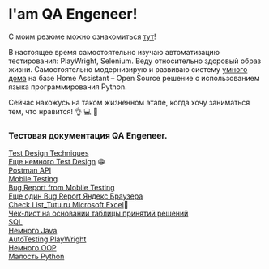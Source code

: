 # I'am QA Engeneer!

С моим резюме можно ознакомиться [тут](https://github.com/AntonB80/QA_Engineer/blob/main/%D0%90%D0%BD%D1%82%D0%BE%D0%BD%20%D0%91%D0%BE%D0%B1%D1%80%D0%BE%D0%B2%D1%81%D0%BA%D0%B8%D0%B8%CC%86%20%D0%A0%D0%B5%D0%B7%D1%8E%D0%BC%D0%B5.pdf)!

В настоящее время самостоятельно изучаю автоматизацию тестирования: PlayWright, Selenium. Веду относительно здоровый образ жизни. Самостоятельно модернизирую и развиваю систему [умного дома](https://github.com/AntonB80/Home-Assistant) на базе Home Assistant – Open Source решение с использованием языка программирования Python. 

Сейчас нахожусь на таком жизненном этапе, когда хочу заниматься тем, что нравится! :ok_hand: :computer: :star2:

<!--Имоджи для Markdown 
https://github.com/GnuriaN/format-README/blob/master/emoji.md-->

### Тестовая документация QA Engeneer.

[Test Design Techniques](https://github.com/AntonB80/QA_Engineer/blob/main/Test_Design_Techniques.pdf)<br/>
[Еще немного Test Design](https://github.com/AntonB80/QA_Engineer/blob/main/exercise_05_final.pdf) :grin:<br/>
[Postman API](https://github.com/AntonB80/QA_Engineer/tree/main/exercise_02_API)<br/>
[Mobile Testing][1]<br/>
[Bug Report from Mobile Testing][]<br/>
[Еще один Bug Report Яндекс Браузера][]<br/>
[Check List_Tutu.ru Microsoft Excel][2]:grimacing:<br/>
[Чек-лист на основании таблицы принятий решений][]<br/>
[SQL](https://github.com/AntonB80/QA_Engineer/tree/main/SQL)<br/>
[Немного Java](https://github.com/AntonB80/QA_Engineer/tree/main/Java%20Start)<br/>
[AutoTesting PlayWright][]<br/>
[Немного OOP](https://github.com/AntonB80/QA_Engineer/tree/main/OOP)<br/>
[Малость Python](https://github.com/AntonB80/Home-Assistant)<br/> 

<!--Reference links in article/Ссылки в статье-->
[1]: https://github.com/AntonB80/QA_Engineer/tree/main/exercise_03_mobile_testing
[Bug Report from Mobile Testing]: https://github.com/AntonB80/QA_Engineer/blob/main/exercise_03_mobile_testing/Bug%20Report.pdf
[Еще один Bug Report Яндекс Браузера]: https://github.com/AntonB80/QA_Engineer/blob/main/%D0%91%D0%B0%D0%B3-%D0%A0%D0%B5%D0%BF%D0%BE%D1%80%D1%82%20%D0%AF%D0%BD%D0%B4%D0%B5%D0%BA%D1%81%20%D0%91%D1%80%D0%B0%D1%83%D0%B7%D0%B5%D1%80%D0%B0.pdf
[2]: https://github.com/AntonB80/QA_Engineer/blob/main/check-list_Tutu.ru.xlsx
[Чек-лист на основании таблицы принятий решений]:https://github.com/AntonB80/QA_Engineer/blob/main/%D0%A7%D0%B5%D0%BA-%D0%BB%D0%B8%D1%81%D1%82%20%D0%A1%D1%82%D1%80%D0%B0%D1%85%D0%BE%D0%B2%D0%B0%D0%BD%D0%B8%D0%B5.xlsx
[AutoTesting PlayWright]: https://github.com/AntonB80/QA_Engineer/tree/main/AutoTesting%20PlayWright
